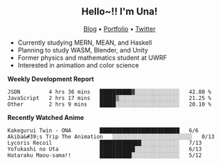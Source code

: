 <h2 align="center">
  Hello~!! I'm Una!
</h2>

<p align="center">
  <a href="https://anarchy.website/">Blog</a> &bull;
  <a href="https://una-ada.github.io/">Portfolio</a> &bull;
  <a href="https://twitter.com/xn__z7x">Twitter</a>
</p>

- Currently studying MERN, MEAN, and Haskell
- Planning to study WASM, Blender, and Unity
- Former physics and mathematics student at UWRF
- Interested in animation and color science

**Weekly Development Report**

<!--START_SECTION:waka-->

```text
JSON         4 hrs 36 mins   ██████████▓░░░░░░░░░░░░░░   42.80 %
JavaScript   2 hrs 17 mins   █████▒░░░░░░░░░░░░░░░░░░░   21.25 %
Other        2 hrs 9 mins    █████░░░░░░░░░░░░░░░░░░░░   20.10 %
```

<!--END_SECTION:waka-->

**Recently Watched Anime**

<!-- RECENT-ANIME:START -->

    Kakegurui Twin - ONA         █████████████████████████   6/6
    Akiba&#39;s Trip The Animation   ░░░░░░░░░░░░░░░░░░░░░░░░░   0/13
    Lycoris Recoil               █████████████░░░░░░░░░░░░   7/13
    Yofukashi no Uta             ███████████░░░░░░░░░░░░░░   6/13
    Hataraku Maou-sama!!         ██████████░░░░░░░░░░░░░░░   5/12
<!-- RECENT-ANIME:END -->
